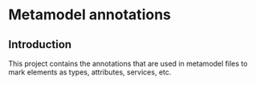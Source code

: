 # Metamodel annotations

## Introduction

This project contains the annotations that are used in metamodel files to mark
elements as types, attributes, services, etc.
